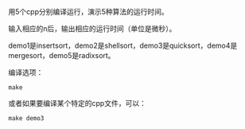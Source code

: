 用5个cpp分别编译运行，演示5种算法的运行时间。

输入相应的n后，输出相应的运行时间（单位是微秒）。

demo1是insertsort，demo2是shellsort，demo3是quicksort，demo4是mergesort，demo5是radixsort。

编译选项：
```shell
make
```

或者如果要编译某个特定的cpp文件，可以：
```shell
make demo3
```